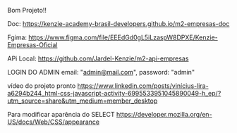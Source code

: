 Bom Projeto!! 

Doc: https://kenzie-academy-brasil-developers.github.io/m2-empresas-doc

Fgima: https://www.figma.com/file/EEEdGd0gL5iLzaspW8DPXE/Kenzie-Empresas-Oficial

APi Local: https://github.com/Jardel-Kenzie/m2-api-empresas

LOGIN DO ADMIN
   email: "admin@mail.com",
   password: "admin"

vídeo do projeto pronto
   https://www.linkedin.com/posts/vinícius-lira-a6294b244_html-css-javascript-activity-6995533951045890049-h_ep/?utm_source=share&utm_medium=member_desktop


Para modificar aparência do SELECT
   https://developer.mozilla.org/en-US/docs/Web/CSS/appearance